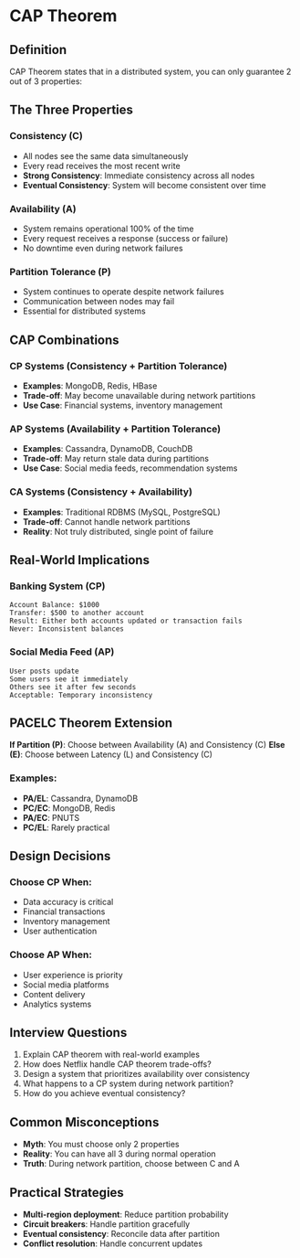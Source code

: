 # CAP Theorem

## Definition
CAP Theorem states that in a distributed system, you can only guarantee 2 out of 3 properties:

## The Three Properties

### Consistency (C)
- All nodes see the same data simultaneously
- Every read receives the most recent write
- **Strong Consistency**: Immediate consistency across all nodes
- **Eventual Consistency**: System will become consistent over time

### Availability (A)
- System remains operational 100% of the time
- Every request receives a response (success or failure)
- No downtime even during network failures

### Partition Tolerance (P)
- System continues to operate despite network failures
- Communication between nodes may fail
- Essential for distributed systems

## CAP Combinations

### CP Systems (Consistency + Partition Tolerance)
- **Examples**: MongoDB, Redis, HBase
- **Trade-off**: May become unavailable during network partitions
- **Use Case**: Financial systems, inventory management

### AP Systems (Availability + Partition Tolerance)
- **Examples**: Cassandra, DynamoDB, CouchDB
- **Trade-off**: May return stale data during partitions
- **Use Case**: Social media feeds, recommendation systems

### CA Systems (Consistency + Availability)
- **Examples**: Traditional RDBMS (MySQL, PostgreSQL)
- **Trade-off**: Cannot handle network partitions
- **Reality**: Not truly distributed, single point of failure

## Real-World Implications

### Banking System (CP)
```
Account Balance: $1000
Transfer: $500 to another account
Result: Either both accounts updated or transaction fails
Never: Inconsistent balances
```

### Social Media Feed (AP)
```
User posts update
Some users see it immediately
Others see it after few seconds
Acceptable: Temporary inconsistency
```

## PACELC Theorem Extension
**If Partition (P)**: Choose between Availability (A) and Consistency (C)
**Else (E)**: Choose between Latency (L) and Consistency (C)

### Examples:
- **PA/EL**: Cassandra, DynamoDB
- **PC/EC**: MongoDB, Redis
- **PA/EC**: PNUTS
- **PC/EL**: Rarely practical

## Design Decisions

### Choose CP When:
- Data accuracy is critical
- Financial transactions
- Inventory management
- User authentication

### Choose AP When:
- User experience is priority
- Social media platforms
- Content delivery
- Analytics systems

## Interview Questions
1. Explain CAP theorem with real-world examples
2. How does Netflix handle CAP theorem trade-offs?
3. Design a system that prioritizes availability over consistency
4. What happens to a CP system during network partition?
5. How do you achieve eventual consistency?

## Common Misconceptions
- **Myth**: You must choose only 2 properties
- **Reality**: You can have all 3 during normal operation
- **Truth**: During network partition, choose between C and A

## Practical Strategies
- **Multi-region deployment**: Reduce partition probability
- **Circuit breakers**: Handle partition gracefully
- **Eventual consistency**: Reconcile data after partition
- **Conflict resolution**: Handle concurrent updates